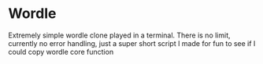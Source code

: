 # Wordle
Extremely simple wordle clone played in a terminal. There is no limit, currently no error handling, just a super short script I made for fun to see if I could copy wordle core function
